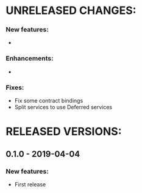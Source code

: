 # UNRELEASED CHANGES:

### New features:
*

### Enhancements:
*

### Fixes:
* Fix some contract bindings
* Split services to use Deferred services

# RELEASED VERSIONS:

## 0.1.0 - 2019-04-04
 ### New features:
  * First release
